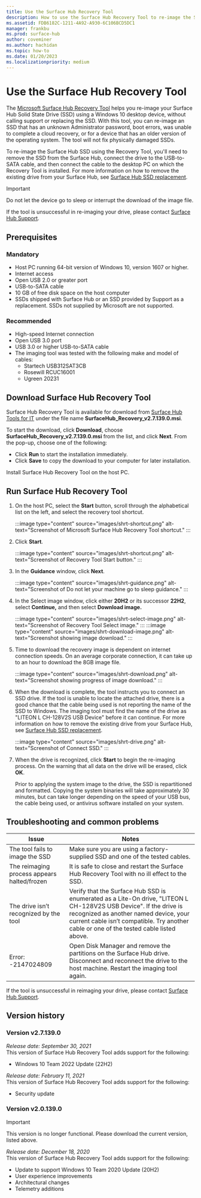 ```yaml
---
title: Use the Surface Hub Recovery Tool
description: How to use the Surface Hub Recovery Tool to re-image the SSD.
ms.assetid: FDB6182C-1211-4A92-A930-6C106BCD5DC1
manager: frankbu
ms.prod: surface-hub
author: coveminer
ms.author: hachidan
ms.topic: how-to
ms.date: 01/20/2023
ms.localizationpriority: medium
---
```


# Use the Surface Hub Recovery Tool

The [Microsoft Surface Hub Recovery Tool](https://www.microsoft.com/download/details.aspx?id=52210) helps you re-image your Surface Hub Solid State Drive (SSD) using a Windows 10 desktop device, without calling support or replacing the SSD. With this tool, you can re-image an SSD that has an unknown Administrator password, boot errors, was unable to complete a cloud recovery, or for a device that has an older version of the operating system. The tool will not fix physically damaged SSDs.

To re-image the Surface Hub SSD using the Recovery Tool, you'll need to remove the SSD from the Surface Hub, connect the drive to the USB-to-SATA cable, and then connect the cable to the desktop PC on which the Recovery Tool is installed. For more information on how to remove the existing drive from your Surface Hub, see [Surface Hub SSD replacement](surface-hub-ssd-replacement.md).

> [!IMPORTANT]
> Do not let the device go to sleep or interrupt the download of the image file.

If the tool is unsuccessful in re-imaging your drive, please contact [Surface Hub Support](https://support.microsoft.com/help/4037644/surface-contact-surface-warranty-and-software-support).

## Prerequisites

### Mandatory

- Host PC running 64-bit version of Windows 10, version 1607 or higher.
- Internet access
- Open USB 2.0 or greater port
- USB-to-SATA cable
- 10 GB of free disk space on the host computer
- SSDs shipped with Surface Hub or an SSD provided by Support as a replacement. SSDs not supplied by Microsoft are not supported.

### Recommended

- High-speed Internet connection
- Open USB 3.0 port
- USB 3.0 or higher USB-to-SATA cable
- The imaging tool was tested with the following make and model of cables:
  - Startech USB312SAT3CB
  - Rosewill RCUC16001
  - Ugreen 20231

## Download Surface Hub Recovery Tool

Surface Hub Recovery Tool is available for download from [Surface Hub Tools for IT](https://www.microsoft.com/download/details.aspx?id=52210)  under the file name **SurfaceHub_Recovery_v2.7.139.0.msi**.

To start the download, click **Download**, choose **SurfaceHub_Recovery_v2.7.139.0.msi**  from the list, and click **Next**. From the pop-up, choose one of the following:

- Click **Run** to start the installation immediately.
- Click **Save** to copy the download to your computer for later installation.

Install Surface Hub Recovery Tool on the host PC.

## Run Surface Hub Recovery Tool

1. On the host PC, select the **Start** button, scroll through the alphabetical list on the left, and select the recovery tool shortcut.

   :::image type="content" source="images/shrt-shortcut.png" alt-text="Screenshot of Microsoft Surface Hub Recovery Tool shortcut." :::

2. Click **Start**.

   :::image type="content" source="images/shrt-shortcut.png" alt-text="Screenshot of Recovery Tool Start button." :::

3. In the **Guidance** window, click **Next**.

   :::image type="content" source="images/shrt-guidance.png" alt-text="Screenshot of Do not let your machine go to sleep guidance." :::

4. In the Select image window, click either **20H2** or its successor **22H2**, select **Continue,** and then select **Download image.**

   :::image type="content" source="images/shrt-select-image.png" alt-text="Screenshot of Recovery Tool Select image." :::
   :::image type="content" source="images/shrt-download-image.png" alt-text="Screenshot showing image download." :::

5. Time to download the recovery image is dependent on internet connection speeds. On an average corporate connection, it can take up to an hour to download the 8GB image file.

   :::image type="content" source="images/shrt-download.png" alt-text="Screenshot showing progress of image download." :::

5. When the download is complete, the tool instructs you to connect an SSD drive. If the tool is unable to locate the attached drive, there is a good chance that the cable being used is not reporting the name of the SSD to Windows.  The imaging tool must find the name of the drive as "LITEON L CH-128V2S USB Device" before it can continue.  For more information on how to remove the existing drive from your Surface Hub, see [Surface Hub SSD replacement](surface-hub-ssd-replacement.md).

   :::image type="content" source="images/shrt-drive.png" alt-text="Screenshot of Connect SSD." :::

6. When the drive is recognized, click **Start** to begin the re-imaging process. On the warning that all data on the drive will be erased, click **OK**.

    Prior to applying the system image to the drive, the SSD is repartitioned and formatted. Copying the system binaries will take approximately 30 minutes, but can take longer depending on the speed of your USB bus, the cable being used, or antivirus software installed on your system.

## Troubleshooting and common problems

Issue | Notes
--- | ---
The tool fails to image the SSD | Make sure you are using a factory-supplied SSD and one of the tested cables.
The reimaging process appears halted/frozen | It is safe to close and restart the Surface Hub Recovery Tool with no ill effect to the SSD.
The drive isn’t recognized by the tool | Verify that the Surface Hub SSD is enumerated as a Lite-On drive, "LITEON L CH-128V2S USB Device".  If the drive is recognized as another named device, your current cable isn’t compatible. Try another cable or one of the tested cable listed above.
Error: -2147024809 | Open Disk Manager and remove the partitions on the Surface Hub drive.  Disconnect and reconnect the drive to the host machine. Restart the imaging tool again.

If the tool is unsuccessful in reimaging your drive, please contact [Surface Hub Support](https://support.microsoft.com/help/4037644/surface-contact-surface-warranty-and-software-support).

## Version history

### Version v2.7.139.0

*Release date: September 30, 2021*<br>
This version of Surface Hub Recovery Tool adds support for the following:

- Windows 10 Team 2022 Update (22H2)

*Release date: February 11, 2021*<br>
This version of Surface Hub Recovery Tool adds support for the following:

- Security update

### Version v2.0.139.0

> [!IMPORTANT]
> This version is no longer functional. Please download the current version, listed above.

*Release date: December 18, 2020*<br>
This version of Surface Hub Recovery Tool adds support for the following:

- Update to support Windows 10 Team 2020 Update (20H2)
- User experience improvements
- Architectural changes
- Telemetry additions
